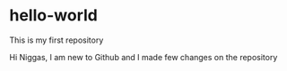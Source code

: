 # hello-world
This is my first repository

Hi Niggas,
I am new to Github and I made few changes on the repository
